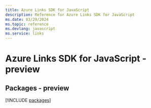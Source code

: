 ```yaml
---
title: Azure Links SDK for JavaScript
description: Reference for Azure Links SDK for JavaScript
ms.date: 03/29/2024
ms.topic: reference
ms.devlang: javascript
ms.service: links
---
```

# Azure Links SDK for JavaScript - preview
## Packages - preview
[!INCLUDE [packages](links-index.md)]